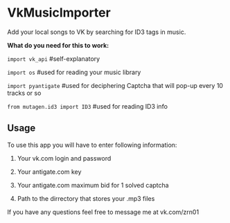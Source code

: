 # VkMusicImporter
Add your local songs to VK by searching for ID3 tags in music.

**What do you need for this to work:**

`import vk_api` #self-explanatory

`import os` #used for reading your music library

`import pyantigate` #used for deciphering Captcha that will pop-up every 10 tracks or so

`from mutagen.id3 import ID3` #used for reading ID3 info


## Usage

To use this app you will have to enter following information:

1. Your vk.com login and password

2. Your antigate.com key

3. Your antigate.com maximum bid for 1 solved captcha

4. Path to the dirrectory that stores your .mp3 files




If you have any questions feel free to message me at vk.com/zrn01

